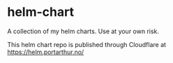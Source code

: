 # helm-chart
A collection of my helm charts. Use at your own risk.

This helm chart repo is published through Cloudflare at https://helm.portarthur.no/
